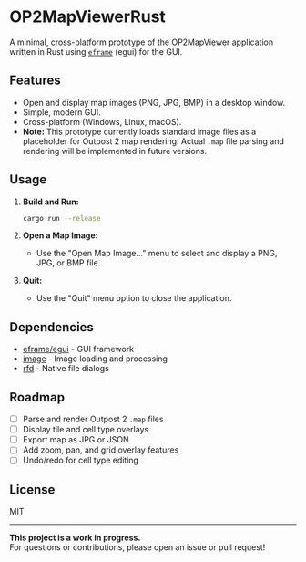 # OP2MapViewerRust

A minimal, cross-platform prototype of the OP2MapViewer application written in Rust using [`eframe`](https://github.com/emilk/egui/tree/master/crates/eframe) (egui) for the GUI.

## Features

- Open and display map images (PNG, JPG, BMP) in a desktop window.
- Simple, modern GUI.
- Cross-platform (Windows, Linux, macOS).
- **Note:** This prototype currently loads standard image files as a placeholder for Outpost 2 map rendering. Actual `.map` file parsing and rendering will be implemented in future versions.

## Usage

1. **Build and Run:**

   ```sh
   cargo run --release
   ```

2. **Open a Map Image:**
   - Use the "Open Map Image..." menu to select and display a PNG, JPG, or BMP file.

3. **Quit:**
   - Use the "Quit" menu option to close the application.

## Dependencies

- [eframe/egui](https://crates.io/crates/eframe) - GUI framework
- [image](https://crates.io/crates/image) - Image loading and processing
- [rfd](https://crates.io/crates/rfd) - Native file dialogs

## Roadmap

- [ ] Parse and render Outpost 2 `.map` files
- [ ] Display tile and cell type overlays
- [ ] Export map as JPG or JSON
- [ ] Add zoom, pan, and grid overlay features
- [ ] Undo/redo for cell type editing

## License

MIT

---

**This project is a work in progress.**  
For questions or contributions, please open an issue or pull request!